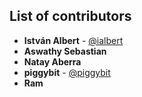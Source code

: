 ## List of contributors

* **István Albert** - [@ialbert](https://github.com/ialbert)
* **Aswathy Sebastian** 
* **Natay Aberra** 
* **piggybit**  - [@piggybit](https://github.com/piggybit)
* **Ram** 
